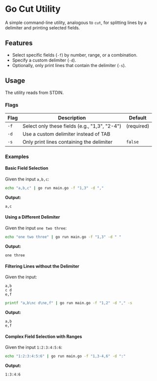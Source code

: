 # Go Cut Utility

A simple command-line utility, analogous to `cut`, for splitting lines by a delimiter and printing selected fields.

## Features

-   Select specific fields (`-f`) by number, range, or a combination.
-   Specify a custom delimiter (`-d`).
-   Optionally, only print lines that contain the delimiter (`-s`).

## Usage

The utility reads from STDIN.

### Flags

| Flag | Description                                     | Default    |
| ---- | ----------------------------------------------- | ---------- |
| `-f` | Select only these fields (e.g., "1,3", "2-4")   | (required) |
| `-d` | Use a custom delimiter instead of TAB           | `	`       |
| `-s` | Only print lines containing the delimiter       | `false`    |

### Examples

#### Basic Field Selection

Given the input `a,b,c`:

```sh
echo "a,b,c" | go run main.go -f "1,3" -d ","
```

**Output:**

```
a,c
```

#### Using a Different Delimiter

Given the input `one two three`:

```sh
echo "one two three" | go run main.go -f "1,3" -d " "
```

**Output:**

```
one three
```

#### Filtering Lines without the Delimiter

Given the input:
```
a,b
c d
e,f
```

```sh
printf "a,b\nc d\ne,f" | go run main.go -f "1,2" -d "," -s
```

**Output:**

```
a,b
e,f
```

#### Complex Field Selection with Ranges

Given the input `1:2:3:4:5:6`:

```sh
echo "1:2:3:4:5:6" | go run main.go -f "1,3-4,6" -d ":"
```

**Output:**

```
1:3:4:6
```

```